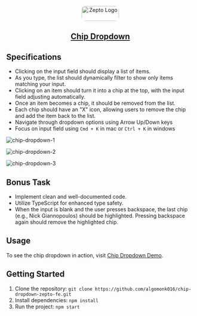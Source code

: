 <p align="center">
<img 
    src="https://github.com/algomonk016/chip-dropdown-zepto-fe/assets/55861951/82d0a9f9-cd7b-4805-99ac-94e3b94f4d41"
    width="100px" 
    height="40px"
    alt="Zepto Logo" 
    style="border-radius: 10px; object-fit: cover"
  >
</p>

<h2 align="center">
  <a href="https://algomonk016.github.io/chip-dropdown-zepto-fe/" >Chip Dropdown</a> 
</h2>


## Specifications

- Clicking on the input field should display a list of items.
- As you type, the list should dynamically filter to show only items matching your input.
- Clicking on an item should turn it into a chip at the top, with the input field adjusting automatically.
- Once an item becomes a chip, it should be removed from the list.
- Each chip should have an "X" icon, allowing users to remove the chip and add the item back to the list.
- Navigate through dropdown options using Arrow Up/Down keys
- Focus on input field using `Cmd + K` in mac or `Ctrl + K` in windows

![chip-dropdown-1](https://github.com/algomonk016/chip-dropdown-zepto-fe/assets/55861951/bdb2ac59-8158-4bc4-9b0c-6364e52a487a)

![chip-dropdown-2](https://github.com/algomonk016/chip-dropdown-zepto-fe/assets/55861951/214dc430-d7d4-464a-be30-292743e36197)

![chip-dropdown-3](https://github.com/algomonk016/chip-dropdown-zepto-fe/assets/55861951/a6f7b8df-2955-460b-90ff-5ac51f051f77)



## Bonus Task
- Implement clean and well-documented code.
- Utilize TypeScript for enhanced type safety.
- When the input is blank and the user presses backspace, the last chip (e.g., Nick Giannopoulos) should be highlighted. Pressing backspace again should remove the highlighted chip.

## Usage

To see the chip dropdown in action, visit [Chip Dropdown Demo](https://algomonk016.github.io/chip-dropdown-zepto-fe/).

## Getting Started

1. Clone the repository: `git clone https://github.com/algomonk016/chip-dropdown-zepto-fe.git`
2. Install dependencies: `npm install`
3. Run the project: `npm start`
